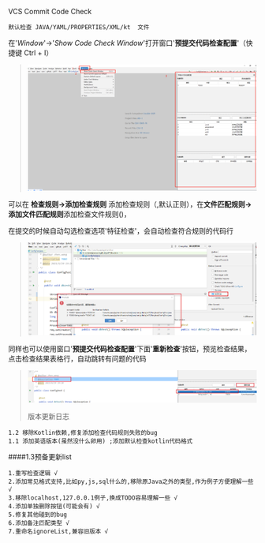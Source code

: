 VCS Commit Code Check

    默认检查 JAVA/YAML/PROPERTIES/XML/kt  文件 

在'*Window*'->'*Show Code Check Window*'打开窗口'**预提交代码检查配置**'（快捷键 Ctrl + I）
>![打开窗口](mdimg/openPlugin.png)

可以在 **检查规则->添加检查规则** 添加检查规则（,默认正则），在**文件匹配规则->添加文件匹配规则**添加检查文件规则()，

在提交的时候自动勾选检查选项'特征检查'，会自动检查符合规则的代码行
>![默认勾选](mdimg/commitResult.png)

同样也可以使用窗口'**预提交代码检查配置**'下面'**重新检查**'按钮，预览检查结果，点击检查结果表格行，自动跳转有问题的代码
>![检查结果](mdimg/checkResult.png)
>
>版本更新日志
    
    1.2 移除Kotlin依赖,修复添加检查代码规则失败的bug
    1.1 添加英语版本(虽然没什么卵用) ;添加默认检查kotlin代码格式
    
####1.3预备更新list

    1.重写检查逻辑 √
    2.添加常见格式支持,比如py,js,sql什么的,移除原Java之外的类型,作为例子方便理解一些 √
    3.移除localhost,127.0.0.1例子,换成TODO容易理解一些 √
    4.添加单独删除按钮(可能会有) √
    5.修复其他碰到的bug 
    6.添加备注匹配类型 √
    7.重命名ignoreList,兼容旧版本 √
    